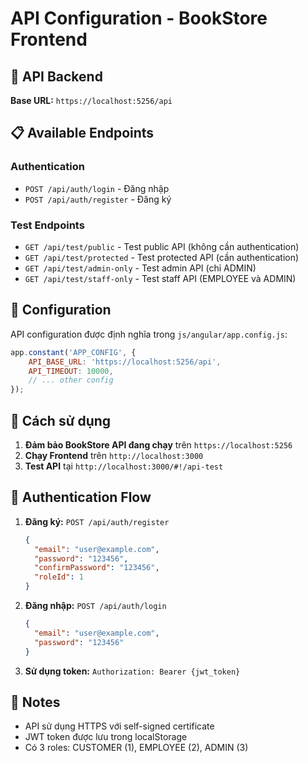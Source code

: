 # API Configuration - BookStore Frontend

## 🔗 API Backend

**Base URL:** `https://localhost:5256/api`

## 📋 Available Endpoints

### Authentication
- `POST /api/auth/login` - Đăng nhập
- `POST /api/auth/register` - Đăng ký

### Test Endpoints
- `GET /api/test/public` - Test public API (không cần authentication)
- `GET /api/test/protected` - Test protected API (cần authentication)
- `GET /api/test/admin-only` - Test admin API (chỉ ADMIN)
- `GET /api/test/staff-only` - Test staff API (EMPLOYEE và ADMIN)

## 🔧 Configuration

API configuration được định nghĩa trong `js/angular/app.config.js`:

```javascript
app.constant('APP_CONFIG', {
    API_BASE_URL: 'https://localhost:5256/api',
    API_TIMEOUT: 10000,
    // ... other config
});
```

## 🚀 Cách sử dụng

1. **Đảm bảo BookStore API đang chạy** trên `https://localhost:5256`
2. **Chạy Frontend** trên `http://localhost:3000`
3. **Test API** tại `http://localhost:3000/#!/api-test`

## 🔐 Authentication Flow

1. **Đăng ký:** `POST /api/auth/register`
   ```json
   {
     "email": "user@example.com",
     "password": "123456",
     "confirmPassword": "123456",
     "roleId": 1
   }
   ```

2. **Đăng nhập:** `POST /api/auth/login`
   ```json
   {
     "email": "user@example.com",
     "password": "123456"
   }
   ```

3. **Sử dụng token:** `Authorization: Bearer {jwt_token}`

## 📝 Notes

- API sử dụng HTTPS với self-signed certificate
- JWT token được lưu trong localStorage
- Có 3 roles: CUSTOMER (1), EMPLOYEE (2), ADMIN (3)
